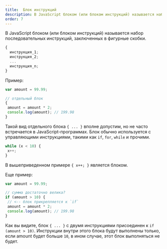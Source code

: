 ```yaml
---
title:  Блок инструкций
description: В JavaScript блоком (или блоком инструкций) называется набор последовательных инструкций, заключенных в фигурные скобки.
order: 7
---
```


В JavaScript блоком (или блоком инструкций) называется набор последовательных инструкций, заключенных в фигурные скобки.

```javascript
{
  инструкция_1;
  инструкция_2;
  ...
  инструкция_n;
}
```

Пример:

```javascript
var amount = 99.99;

// отдельный блок
{
 amount = amount * 2;
 console.log(amount); // 199.98
}
```

Такой вид отдельного блока `{ ... }` вполне допустим, но не часто встречается в JavaScript-программах. Блок обычно используется с управляющими инструкциями, такими как `if`, `for`, `while` и прочими.

```javascript
while (x < 10) {
 x++;
}
```

В вышеприведенном примере `{ x++; }` является блоком.

Еще пример:

```javascript
var amount = 99.99;

// сумма достаточно велика?
if (amount > 10) {
 // <-- блок прикрепляется к `if`
 amount = amount * 2;
 console.log(amount); // 199.98
}
```

Как вы видите, блок `{ ... }` с двумя инструкциями присоединен к `if (amount > 10)`. Инструкции внутри этого блока будут выполнены только, если amount будет больше `10`, в ином случае, этот блок выполняться не будет.
